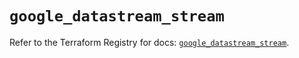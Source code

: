 # `google_datastream_stream`

Refer to the Terraform Registry for docs: [`google_datastream_stream`](https://registry.terraform.io/providers/hashicorp/google-beta/6.48.0/docs/resources/google_datastream_stream).
